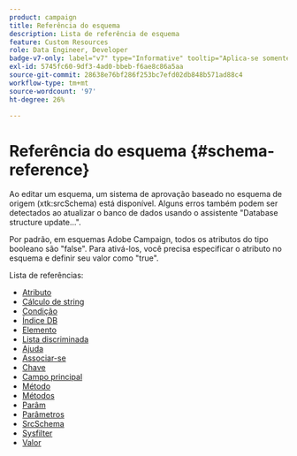 ```yaml
---
product: campaign
title: Referência do esquema
description: Lista de referência de esquema
feature: Custom Resources
role: Data Engineer, Developer
badge-v7-only: label="v7" type="Informative" tooltip="Aplica-se somente ao Campaign Classic v7"
exl-id: 5745fc60-9df3-4ad0-bbeb-f6ae8c86a5aa
source-git-commit: 28638e76bf286f253bc7efd02db848b571ad88c4
workflow-type: tm+mt
source-wordcount: '97'
ht-degree: 26%

---
```


# Referência do esquema {#schema-reference}

Ao editar um esquema, um sistema de aprovação baseado no esquema de origem (xtk:srcSchema) está disponível. Alguns erros também podem ser detectados ao atualizar o banco de dados usando o assistente &quot;Database structure update...&quot;.

Por padrão, em esquemas Adobe Campaign, todos os atributos do tipo booleano são &quot;false&quot;. Para ativá-los, você precisa especificar o atributo no esquema e definir seu valor como &quot;true&quot;.

Lista de referências:

* [Atributo](schema/attribute.md)
* [Cálculo de string](schema/compute-string.md)
* [Condição](schema/condition.md)
* [Índice DB](schema/db-index.md)
* [Elemento](schema/element.md)
* [Lista discriminada](schema/enumeration.md)
* [Ajuda](schema/help.md)
* [Associar-se](schema/join.md)
* [Chave](schema/key.md)
* [Campo principal](schema/keyfield.md)
* [Método](schema/method.md)
* [Métodos](schema/methods.md)
* [Parâm](schema/param.md)
* [Parâmetros](schema/parameters.md)
* [SrcSchema](schema/srcschema.md)
* [Sysfilter](schema/sysfilter.md)
* [Valor](schema/value.md)
